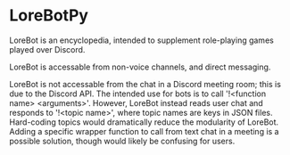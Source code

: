 # LoreBotPy

LoreBot is an encyclopedia, intended to supplement role-playing games played over Discord.

LoreBot is accessable from non-voice channels, and direct messaging.

LoreBot is not accessable from the chat in a Discord meeting room; this is due to the Discord API. The intended use for bots is to call '!\<function name\> \<arguments\>'. However, LoreBot instead reads user chat and responds to '!\<topic name\>', where topic names are keys in JSON files. Hard-coding topics would dramatically reduce the modularity of LoreBot. Adding a specific wrapper function to call from text chat in a meeting is a possible solution, though would likely be confusing for users.
